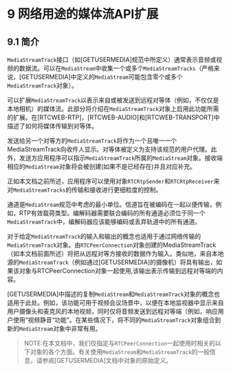 # 9 网络用途的媒体流API扩展

## 9.1 简介

`MediaStreamTrack`接口（如[GETUSERMEDIA]规范中所定义）通常表示音频或视频的数据流。可以在`MediaStream`中收集一个或多个`MediaStreamTracks`（严格来说，[GETUSERMEDIA]中定义的`MediaStream`可能包含零个或多个`MediaStreamTrack`对象）。

可以扩展`MediaStreamTrack`以表示来自或被发送到远程对等体（例如，不仅仅是本地相机）的媒体流。此部分将介绍在`MediaStreamTrack`对象上启用此功能所需的扩展。在[RTCWEB-RTP]，[RTCWEB-AUDIO]和[RTCWEB-TRANSPORT]中描述了如何将媒体传输到对等体。

发送给另一个对等方的`MediaStreamTrack`将作为一个且唯一一个MediaStreamTrack向收件人显示。对等体被定义为支持该规范的用户代理。此外，发送方应用程序可以指示`MediaStreamTrack`所属的`MediaStream`对象。接收端相应的`MediaStream`对象将会被创建(如果不是已经存在)并且对应补充。

正如本文档之前所述，应用程序可以使用对象`RTCRtpSender`和`RTCRtpReceiver`来对`MediaStreamTracks`的传输和接收进行更细粒度的控制。

通道是`MediaStream`规范中考虑的最小单位。信道旨在被编码在一起以便传输，例如，RTP有效载荷类型。编解码器需要联合编码的所有通道必须位于同一个`MediaStreamTrack`中，编解码器应该能够编码或丢弃轨道中的所有通道。

对于给定`MediaStreamTrack`的输入和输出的概念也适用于通过网络传输的`MediaStreamTrack`对象。由`RTCPeerConnection`对象创建的MediaStreamTrack（如本文档前面所述）将把从远程对等方接收的数据作为输入。类似地，来自本地源的`MediaStreamTrack`（例如通过[GETUSERMEDIA]的摄像机）将具有输出，如果该对象与RTCPeerConnection对象一起使用,该输出表示传输到远程对等端的内容。

[GETUSERMEDIA]中描述的复制`MediaStream`和`MediaStreamTrack`对象的概念也适用于此处。例如，该功能可用于视频会议场景中，以便在本地监视器中显示来自用户摄像头和麦克风的本地视频，同时仅将音频发送到远程对等端（例如，响应用户使用“视频静音“功能”。在某些情况下，将不同的`MediaStreamTrack`对象组合到新的`MediaStream`对象中非常有用。

> NOTE:在本文档中，我们仅指定与`RTCPeerConnection`一起使用时相关的以下对象的各个方面。有关使用`MediaStream`和`MediaStreamTrack`的一般信息，请参阅[GETUSERMEDIA]文档中对象的原始定义。

